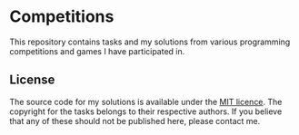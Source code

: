 # Competitions

This repository contains tasks and my solutions from various programming competitions and games I have participated in.

## License

The source code for my solutions is available under the [MIT licence](LICENSE.txt). The copyright for the tasks belongs to their respective authors. If you believe that any of these should not be published here, please contact me.
